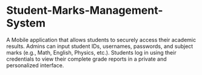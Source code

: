 # Student-Marks-Management-System
A Mobile application that allows students to securely access their academic results. Admins can input student IDs, usernames, passwords, and subject marks (e.g., Math, English, Physics, etc.). Students log in using their credentials to view their complete grade reports in a private and personalized interface.
